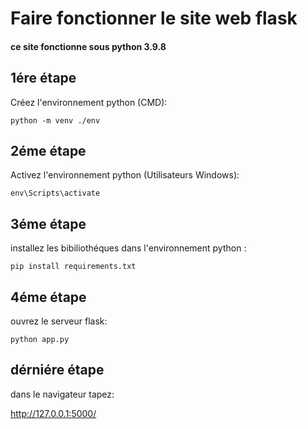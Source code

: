 <h1>Faire fonctionner le site web flask</h1>

<h4>ce site fonctionne sous python 3.9.8 <h4>

    
<h2>1ére étape</h2>

Créez l'environnement python (CMD):<br>

    python -m venv ./env

    
<h2>2éme étape</h2>

Activez l'environnement python (Utilisateurs Windows):<br>

    env\Scripts\activate
    

<h2>3éme étape</h2>

installez les bibiliothéques dans l'environnement python :<br>

    pip install requirements.txt
    

    
<h2>4éme étape </h2>

ouvrez le serveur flask:

    python app.py
    
    
    
<h2>dérniére étape</h2>

dans le navigateur tapez: 

  http://127.0.0.1:5000/

  
